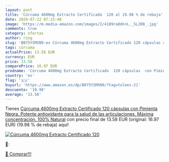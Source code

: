 ```yaml
---
layout: post
title: 'Cúrcuma 4600mg Extracto Certificado  120 al 19.98 % de rebaja'
date: 2020-07-22 07:15:40
image: 'https://m.media-amazon.com/images/I/4189raOdn+L._SL200_.jpg'
comments: true
category: ofertas
author: ring
slug: 'B075YSMXN9-es Cúrcuma 4600mg Extracto Certificado 120 cápsulas con...'
tags: cúrcuma
actualPrice: 13.58 EUR
currency: EUR
price: 13.58
comparePrice: 16.97 EUR
prodname: 'Cúrcuma 4600mg Extracto Certificado  120 cápsulas  con Pimienta Negra. Potente antioxidante  para la salud de las articulaciones. Máxima concentración. 100% Natural'
country: 'es'
flag: '🇪🇸'
buyurl: 'https://www.amazon.es/dp/B075YSMXN9/?tag=tolees-21'
descuento: '19.98'
average: '13.58'
---
```


Tienes [Cúrcuma 4600mg Extracto Certificado  120 cápsulas  con Pimienta Negra. Potente antioxidante  para la salud de las articulaciones. Máxima concentración. 100% Natural](https://www.amazon.es/dp/B075YSMXN9/?tag=tolees-21) con precio final de  13.58 EUR (original: 16.97 EUR) (19.98 %  de rebaja) aqui!

[![Cúrcuma 4600mg Extracto Certificado  120](https://m.media-amazon.com/images/I/4189raOdn+L._SL200_.jpg)](https://www.amazon.es/dp/B075YSMXN9/?tag=tolees-21)

🔎:


[🛒 Comprar!!!](https://www.amazon.es/dp/B075YSMXN9/?tag=tolees-21)

